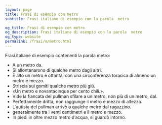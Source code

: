 ```yaml
---
layout: page
title: Frasi di esempio con metro 
subtitle: Frasi italiane di esempio con la parola  metro

og_title: Frasi di esempio con metro 
og_description: Frasi italiane di esempio con la parola  metro
og_type: website
permalink: /frasi/m/metro.html
---
```


Frasi italiane di esempio contenenti la parola metro:


- A un metro da.
- Si allontanarono di qualche metro dagli altri.
- È alto un metro e ottanta, con una circonferenza toracica di almeno un metro e mezzo.
- Striscia sui gomiti qualche metro più giù.
- «Un metro e novantacinque per cento chili.».
- Vide la fiancata del pullman sfilare a un metro, non più di un metro, dal.
- Perfettamente dritta, non raggiunge il metro e mezzo di altezza.
- L'autista del pullman arrivò a qualche metro dal ragazzino.
- generalmente tra i venti centimetri e il metro e mezzo.
- In piedi in oltre mezzo metro d’acqua, si guardò intorno.
